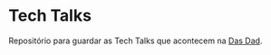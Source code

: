 Tech Talks
==========

Repositório para guardar as Tech Talks que acontecem na [Das Dad](http://dasdad.com.br/).
